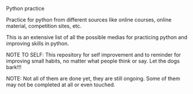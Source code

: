 Python practice

Practice for python from different sources like online courses, online material, competition sites, etc.

This is an extensive list of all the possible medias for practicing python and improving skills in python.


NOTE TO SELF: This repository for self improvement and to reminder for improving small habits, no matter what people think or say. Let the dogs bark!!!


NOTE: Not all of them are done yet, they are still ongoing. Some of them may not be completed at all or even touched.
